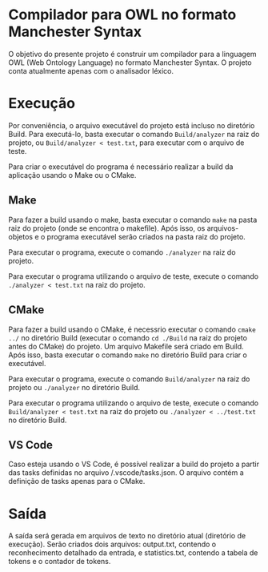 # Compilador para OWL no formato Manchester Syntax

O objetivo do presente projeto é construir um compilador para a linguagem OWL (Web Ontology Language) no formato Manchester Syntax. O projeto conta atualmente apenas com o analisador léxico.

# Execução

Por conveniência, o arquivo executável do projeto está incluso no diretório Build. Para executá-lo, basta executar o comando `Build/analyzer` na raiz do projeto, ou `Build/analyzer < test.txt`, para executar com o arquivo de teste.

Para criar o executável do programa é necessário realizar a build da aplicação usando o Make ou o CMake.

## Make

Para fazer a build usando o make, basta executar o comando `make` na pasta raiz do projeto (onde se encontra o makefile). Após isso, os arquivos-objetos e o programa executável serão criados na pasta raiz do projeto.

Para executar o programa, execute o comando `./analyzer` na raiz do projeto. 

Para executar o programa utilizando o arquivo de teste, execute o comando `./analyzer < test.txt` na raiz do projeto. 

## CMake

Para fazer a build usando o CMake, é necessrio executar o comando `cmake ../` no diretório Build (executar o comando `cd ./Build` na raiz do projeto antes do CMake) do projeto. Um arquivo Makefile será criado em Build. Após isso, basta executar o comando `make` no diretório Build para criar o executável.

Para executar o programa, execute o comando `Build/analyzer` na raiz do projeto ou `./analyzer` no diretório Build.

Para executar o programa utilizando o arquivo de teste, execute o comando `Build/analyzer < test.txt` na raiz do projeto ou `./analyzer < ../test.txt` no diretório Build.

## VS Code

Caso esteja usando o VS Code, é possível realizar a build do projeto a partir das tasks definidas no arquivo /.vscode/tasks.json. O arquivo contém a definição de tasks apenas para o CMake.

# Saída

A saída será gerada em arquivos de texto no diretório atual (diretório de execução). Serão criados dois arquivos: output.txt, contendo o reconhecimento detalhado da entrada, e statistics.txt, contendo a tabela de tokens e o contador de tokens.
